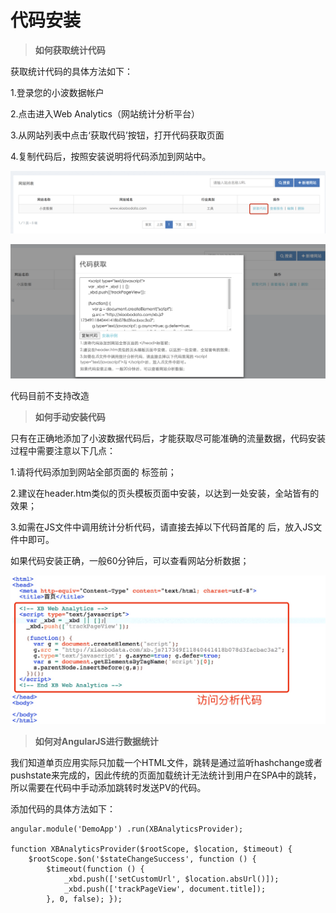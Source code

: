 # 代码安装

> **如何获取统计代码**

获取统计代码的具体方法如下：

1.登录您的小波数据帐户

2.点击进入Web Analytics（网站统计分析平台）

3.从网站列表中点击‘获取代码’按钮，打开代码获取页面

4.复制代码后，按照安装说明将代码添加到网站中。

![](assets/get_code.png)

![](assets/js_code.png)

代码目前不支持改造

> **如何手动安装代码**

只有在正确地添加了小波数据代码后，才能获取尽可能准确的流量数据，代码安装过程中需要注意以下几点：

1.请将代码添加到网站全部页面的 </head>标签前；

2.建议在header.htm类似的页头模板页面中安装，以达到一处安装，全站皆有的效果；

3.如需在JS文件中调用统计分析代码，请直接去掉以下代码首尾的 <script type="text/javascript">与 </script>后，放入JS文件中即可。

如果代码安装正确，一般60分钟后，可以查看网站分析数据；

![](assets/code.png)


> **如何对AngularJS进行数据统计**


我们知道单页应用实际只加载一个HTML文件，跳转是通过监听hashchange或者pushstate来完成的，因此传统的页面加载统计无法统计到用户在SPA中的跳转，所以需要在代码中手动添加跳转时发送PV的代码。

添加代码的具体方法如下：

```
angular.module('DemoApp') .run(XBAnalyticsProvider);

function XBAnalyticsProvider($rootScope, $location, $timeout) {
    $rootScope.$on('$stateChangeSuccess', function () {
        $timeout(function () {
            _xbd.push(['setCustomUrl', $location.absUrl()]);
            _xbd.push(['trackPageView', document.title]);
        }, 0, false); });


```



